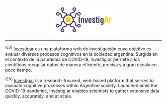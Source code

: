 <div align="center" width="100%">
  <a href="https://investigar.com.ar" target="_blank">
    <img src="src/assets/images/logo_navbar.svg" width="200" height="100" alt="Investig.ar logo">
  </a>
</div>

---

<sup>(ES)</sup> [Investigar](investigar.com.ar) es una plataforma web de investigación cuyo objetivo es evaluar diversos procesos cognitivos en la sociedad argentina. Surgida en el contexto de la pandemia de COVID-19, Investig.ar permite a los científicos recopilar datos de manera eficiente, precisa y a gran escala en poco tiempo.

<sup>(EN)</sup> [Investigar](investigar.com.ar) is a research-focused, web-based platform that serves to evaluate cognitive processes within Argentine society. Launched amid the COVID-19 pandemic, Investig.ar enables scientists to gather extensive data quickly, accurately, and at scale.

